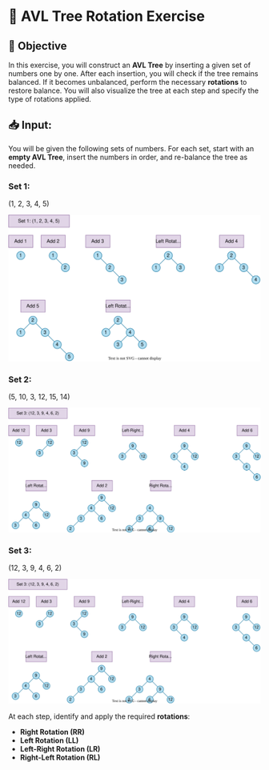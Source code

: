# 🔄 AVL Tree Rotation Exercise

## 🎯 Objective
In this exercise, you will construct an **AVL Tree** by inserting a given set of numbers one by one. After each insertion, you will check if the tree remains balanced. If it becomes unbalanced, perform the necessary **rotations** to restore balance. You will also visualize the tree at each step and specify the type of rotations applied.

## 📥 Input:
You will be given the following sets of numbers. For each set, start with an **empty AVL Tree**, insert the numbers in order, and re-balance the tree as needed.

### **Set 1:**  
(1, 2, 3, 4, 5)

![AVL Tree Rotations](avl-rotation-set1.svg)


### **Set 2:**  
(5, 10, 3, 12, 15, 14)


![AVL Tree Rotations](avl-rotation-set2.svg)


### **Set 3:**  
(12, 3, 9, 4, 6, 2)


![AVL Tree Rotations](avl-rotation-set3.svg)


At each step, identify and apply the required **rotations**:
- **Right Rotation (RR)**
- **Left Rotation (LL)**
- **Left-Right Rotation (LR)**
- **Right-Left Rotation (RL)**
